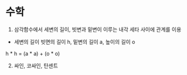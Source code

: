 # 수학

1. 삼각함수에서 세변의 길이, 빗변과 밑변이 이루는 내각 세타 사이에 관계를 이용

- 세변의 길이
빗면의 길이 h,
밑변의 길이 a,
높이의 길이 o

h * h = (a * a) + (o * o)

2. 싸인, 코싸인, 탄센트

